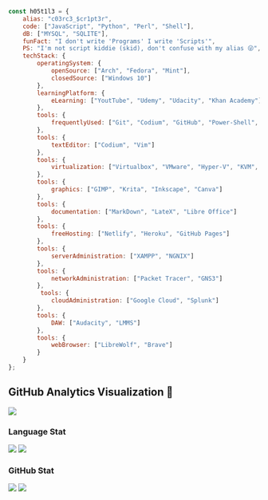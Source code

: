```javascript
const h05t1l3 = {
    alias: "c03rc3_$cr1pt3r",
    code: ["JavaScript", "Python", "Perl", "Shell"],
    dB: ["MYSQL", "SQLITE"],
    funFact: "I don't write 'Programs' I write 'Scripts'",
    PS: "I'm not script kiddie (skid), don't confuse with my alias 😜",
    techStack: {
        operatingSystem: {
            openSource: ["Arch", "Fedora", "Mint"],
            closedSource: ["Windows 10"]
        },
        learningPlatform: {
            eLearning: ["YoutTube", "Udemy", "Udacity", "Khan Academy"]
        },
        tools: {
            frequentlyUsed: ["Git", "Codium", "GitHub", "Power-Shell", "Shell", "Docker"]
        },
        tools: {
            textEditor: ["Codium", "Vim"]
        },
        tools: {
            virtualization: ["Virtualbox", "VMware", "Hyper-V", "KVM", "Vagrant"]
        },
        tools: {
            graphics: ["GIMP", "Krita", "Inkscape", "Canva"]
        },            
        tools: {
            documentation: ["MarkDown", "LateX", "Libre Office"]
        },
        tools: {
            freeHosting: ["Netlify", "Heroku", "GitHub Pages"]
        },
        tools: {
            serverAdministration: ["XAMPP", "NGNIX"]
        },
        tools: {
            networkAdministration: ["Packet Tracer", "GNS3"]
        },
         tools: {
            cloudAdministration: ["Google Cloud", "Splunk"]
        },
        tools: {
            DAW: ["Audacity", "LMMS"]
        },
        tools: {
            webBrowser: ["LibreWolf", "Brave"]
        }
    }
};
```

## GitHub Analytics Visualization 🔎
![](https://github-profile-summary-cards.vercel.app/api/cards/profile-details?username=h05t1l3&theme=github_dark)
  
### Language Stat
![](https://github-profile-summary-cards.vercel.app/api/cards/repos-per-language?username=h05t1l3&theme=github_dark)
![](https://github-profile-summary-cards.vercel.app/api/cards/most-commit-language?username=h05t1l3&theme=github_dark)
  
### GitHub Stat 
![](https://github-profile-summary-cards.vercel.app/api/cards/stats?username=h05t1l3&theme=github_dark)
![](https://github-profile-summary-cards.vercel.app/api/cards/productive-time?username=h05t1l3&theme=github_dark)
